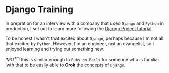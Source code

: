 # Django Training

In prepration for an interview with a company that used `Django` and `Python` in production, I set out to learn more following the [Django Project tutorial](https://docs.djangoproject.com/en/4.2/intro/tutorial01/)

To be honest I wasn't that excited about `Django`, perhaps because I'm not all that excited by `Python`. However, I'm an engineer, not an evangelist, so I enjoyed learning and trying out something new. 

*IMO* <sup>tm</sup> this is similar enough to `Ruby on Rails` for someone who is familiar iwth that to be easily able to **Grok** the concepts of `Django`.
